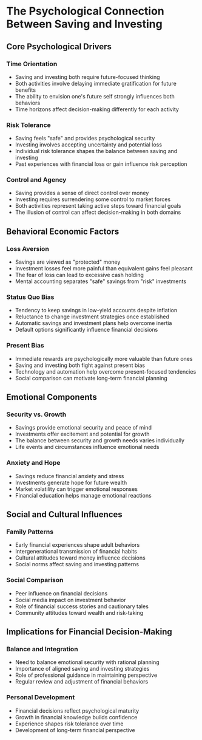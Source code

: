 # The Psychological Connection Between Saving and Investing

## Core Psychological Drivers

### Time Orientation
- Saving and investing both require future-focused thinking
- Both activities involve delaying immediate gratification for future benefits
- The ability to envision one's future self strongly influences both behaviors
- Time horizons affect decision-making differently for each activity

### Risk Tolerance
- Saving feels "safe" and provides psychological security
- Investing involves accepting uncertainty and potential loss
- Individual risk tolerance shapes the balance between saving and investing
- Past experiences with financial loss or gain influence risk perception

### Control and Agency
- Saving provides a sense of direct control over money
- Investing requires surrendering some control to market forces
- Both activities represent taking active steps toward financial goals
- The illusion of control can affect decision-making in both domains

## Behavioral Economic Factors

### Loss Aversion
- Savings are viewed as "protected" money
- Investment losses feel more painful than equivalent gains feel pleasant
- The fear of loss can lead to excessive cash holding
- Mental accounting separates "safe" savings from "risk" investments

### Status Quo Bias
- Tendency to keep savings in low-yield accounts despite inflation
- Reluctance to change investment strategies once established
- Automatic savings and investment plans help overcome inertia
- Default options significantly influence financial decisions

### Present Bias
- Immediate rewards are psychologically more valuable than future ones
- Saving and investing both fight against present bias
- Technology and automation help overcome present-focused tendencies
- Social comparison can motivate long-term financial planning

## Emotional Components

### Security vs. Growth
- Savings provide emotional security and peace of mind
- Investments offer excitement and potential for growth
- The balance between security and growth needs varies individually
- Life events and circumstances influence emotional needs

### Anxiety and Hope
- Savings reduce financial anxiety and stress
- Investments generate hope for future wealth
- Market volatility can trigger emotional responses
- Financial education helps manage emotional reactions

## Social and Cultural Influences

### Family Patterns
- Early financial experiences shape adult behaviors
- Intergenerational transmission of financial habits
- Cultural attitudes toward money influence decisions
- Social norms affect saving and investing patterns

### Social Comparison
- Peer influence on financial decisions
- Social media impact on investment behavior
- Role of financial success stories and cautionary tales
- Community attitudes toward wealth and risk-taking

## Implications for Financial Decision-Making

### Balance and Integration
- Need to balance emotional security with rational planning
- Importance of aligned saving and investing strategies
- Role of professional guidance in maintaining perspective
- Regular review and adjustment of financial behaviors

### Personal Development
- Financial decisions reflect psychological maturity
- Growth in financial knowledge builds confidence
- Experience shapes risk tolerance over time
- Development of long-term financial perspective